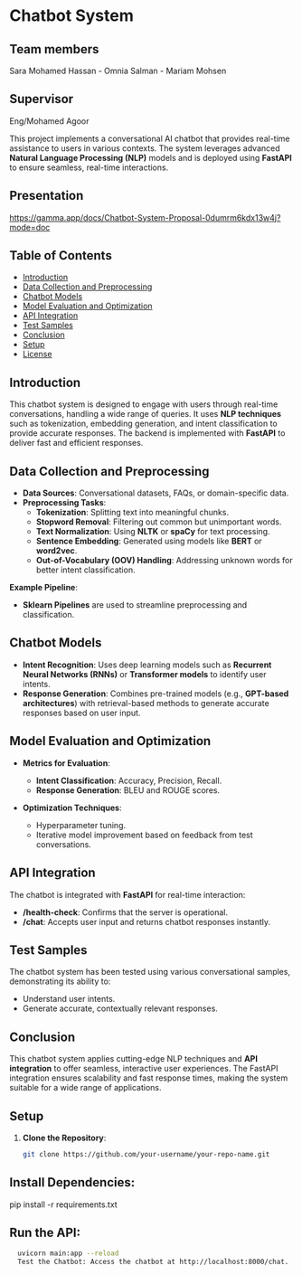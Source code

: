 # Chatbot System

## Team members
Sara Mohamed Hassan -
Omnia Salman -
Mariam Mohsen

## Supervisor
 Eng/Mohamed Agoor

This project implements a conversational AI chatbot that provides real-time assistance to users in various contexts. The system leverages advanced **Natural Language Processing (NLP)** models and is deployed using **FastAPI** to ensure seamless, real-time interactions.

## Presentation 
 https://gamma.app/docs/Chatbot-System-Proposal-0dumrm6kdx13w4j?mode=doc

## Table of Contents
- [Introduction](#introduction)
- [Data Collection and Preprocessing](#data-collection-and-preprocessing)
- [Chatbot Models](#chatbot-models)
- [Model Evaluation and Optimization](#model-evaluation-and-optimization)
- [API Integration](#api-integration)
- [Test Samples](#test-samples)
- [Conclusion](#conclusion)
- [Setup](#setup)
- [License](#license)

## Introduction

This chatbot system is designed to engage with users through real-time conversations, handling a wide range of queries. It uses **NLP techniques** such as tokenization, embedding generation, and intent classification to provide accurate responses. The backend is implemented with **FastAPI** to deliver fast and efficient responses.

## Data Collection and Preprocessing

- **Data Sources**: Conversational datasets, FAQs, or domain-specific data.
- **Preprocessing Tasks**:
  - **Tokenization**: Splitting text into meaningful chunks.
  - **Stopword Removal**: Filtering out common but unimportant words.
  - **Text Normalization**: Using **NLTK** or **spaCy** for text processing.
  - **Sentence Embedding**: Generated using models like **BERT** or **word2vec**.
  - **Out-of-Vocabulary (OOV) Handling**: Addressing unknown words for better intent classification.

**Example Pipeline**:
- **Sklearn Pipelines** are used to streamline preprocessing and classification.

## Chatbot Models

- **Intent Recognition**: Uses deep learning models such as **Recurrent Neural Networks (RNNs)** or **Transformer models** to identify user intents.
- **Response Generation**: Combines pre-trained models (e.g., **GPT-based architectures**) with retrieval-based methods to generate accurate responses based on user input.

## Model Evaluation and Optimization

- **Metrics for Evaluation**:
  - **Intent Classification**: Accuracy, Precision, Recall.
  - **Response Generation**: BLEU and ROUGE scores.
  
- **Optimization Techniques**:
  - Hyperparameter tuning.
  - Iterative model improvement based on feedback from test conversations.

## API Integration

The chatbot is integrated with **FastAPI** for real-time interaction:
- **/health-check**: Confirms that the server is operational.
- **/chat**: Accepts user input and returns chatbot responses instantly.

## Test Samples

The chatbot system has been tested using various conversational samples, demonstrating its ability to:
- Understand user intents.
- Generate accurate, contextually relevant responses.

## Conclusion

This chatbot system applies cutting-edge NLP techniques and **API integration** to offer seamless, interactive user experiences. The FastAPI integration ensures scalability and fast response times, making the system suitable for a wide range of applications.

## Setup

1. **Clone the Repository**:
   ```bash
   git clone https://github.com/your-username/your-repo-name.git
## Install Dependencies:

  pip install -r requirements.txt
## Run the API:

 ```bash
   uvicorn main:app --reload
   Test the Chatbot: Access the chatbot at http://localhost:8000/chat.
